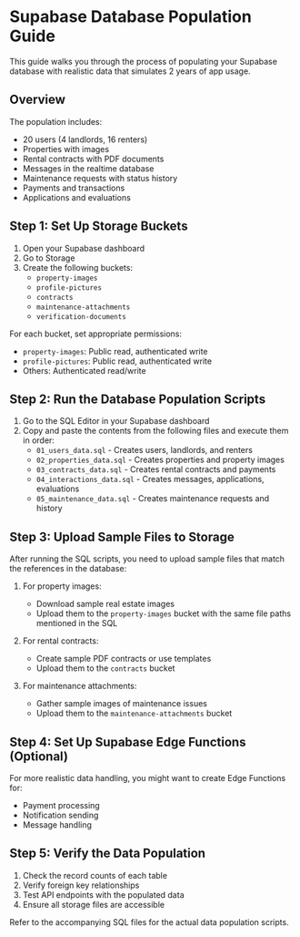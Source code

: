 # Supabase Database Population Guide

This guide walks you through the process of populating your Supabase database with realistic data that simulates 2 years of app usage.

## Overview

The population includes:

- 20 users (4 landlords, 16 renters)
- Properties with images
- Rental contracts with PDF documents
- Messages in the realtime database
- Maintenance requests with status history
- Payments and transactions
- Applications and evaluations

## Step 1: Set Up Storage Buckets

1. Open your Supabase dashboard
2. Go to Storage
3. Create the following buckets:
   - `property-images`
   - `profile-pictures`
   - `contracts`
   - `maintenance-attachments`
   - `verification-documents`

For each bucket, set appropriate permissions:

- `property-images`: Public read, authenticated write
- `profile-pictures`: Public read, authenticated write
- Others: Authenticated read/write

## Step 2: Run the Database Population Scripts

1. Go to the SQL Editor in your Supabase dashboard
2. Copy and paste the contents from the following files and execute them in order:
   - `01_users_data.sql` - Creates users, landlords, and renters
   - `02_properties_data.sql` - Creates properties and property images
   - `03_contracts_data.sql` - Creates rental contracts and payments
   - `04_interactions_data.sql` - Creates messages, applications, evaluations
   - `05_maintenance_data.sql` - Creates maintenance requests and history

## Step 3: Upload Sample Files to Storage

After running the SQL scripts, you need to upload sample files that match the references in the database:

1. For property images:

   - Download sample real estate images
   - Upload them to the `property-images` bucket with the same file paths mentioned in the SQL

2. For rental contracts:

   - Create sample PDF contracts or use templates
   - Upload them to the `contracts` bucket

3. For maintenance attachments:
   - Gather sample images of maintenance issues
   - Upload them to the `maintenance-attachments` bucket

## Step 4: Set Up Supabase Edge Functions (Optional)

For more realistic data handling, you might want to create Edge Functions for:

- Payment processing
- Notification sending
- Message handling

## Step 5: Verify the Data Population

1. Check the record counts of each table
2. Verify foreign key relationships
3. Test API endpoints with the populated data
4. Ensure all storage files are accessible

Refer to the accompanying SQL files for the actual data population scripts.
